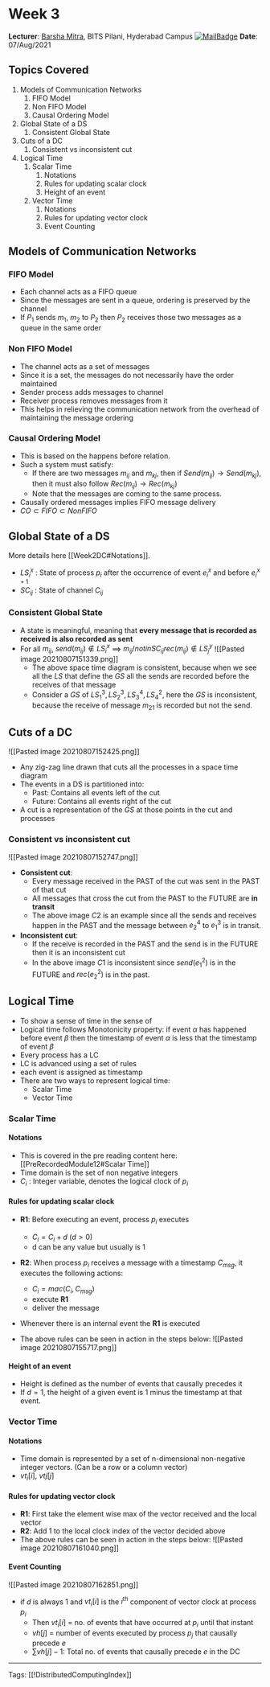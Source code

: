 # Week 3

**Lecturer**: [Barsha Mitra](http://a.impartus.com/#/profile/1985732), BITS Pilani, Hyderabad Campus
[![MailBadge](https://img.shields.io/badge/-barsha.mitra@hyderabad.bits--pilani.ac.in-EA4335?style=for-the-badge&logo=gmail&logoColor=white)](mailto:barsha.mitra@hyderabad.bits-pilani.ac.in)
**Date**: 07/Aug/2021

## Topics Covered
1. Models of Communication Networks
	1. FIFO Model
	2. Non FIFO Model
	3. Causal Ordering Model
2. Global State of a DS
	1. Consistent Global State
3. Cuts of a DC
	1. Consistent vs inconsistent cut
4. Logical Time
	1. Scalar Time
		1. Notations
		2. Rules for updating scalar clock
		3. Height of an event
	2. Vector Time
		1. Notations
		2. Rules for updating vector clock
		3. Event Counting


## Models of Communication Networks
### FIFO Model
- Each channel acts as a FIFO queue
- Since the messages are sent in a queue, ordering is preserved by the channel
- If $P_1$ sends $m_1$, $m_2$ to $P_2$ then $P_2$ receives those two messages as a queue in the same order

### Non FIFO Model
- The channel acts as a set of messages
- Since it is a set, the messages do not necessarily have the order maintained
- Sender process adds messages to channel
- Receiver process removes messages from it
- This helps in relieving the communication network from the overhead of maintaining the message ordering

### Causal Ordering Model
- This is based on the happens before relation.
- Such a system must satisfy:
	- If there are two messages $m_{ij}$ and $m_{kj}$, then if $Send(m_{ij}) \rightarrow Send(m_{kj})$, then it must also follow $Rec(m_{ij}) \rightarrow Rec(m_{kj})$
	- Note that the messages are coming to the same process.
- Causally ordered messages implies FIFO message delivery
- $CO \subset FIFO \subset Non FIFO$

## Global State of a DS
More details here [[Week2DC#Notations]]. 
- $LS_i^x$ : State of process $p_i$ after the occurrence of event $e_i^x$ and before $e_i^{x+1}$
- $SC_{ij}$ : State of channel $C_{ij}$

### Consistent Global State
- A state is meaningful, meaning that **every message that is recorded as received is also recorded as sent**
- For all $m_{ij}$, $send(m_{ij}) \notin LS_i^x$ $\implies$ $m_{ij} /notin SC_{ij} rec(m_{ij}) \notin LS_j^y$
	![[Pasted image 20210807151339.png]]
	- The above space time diagram is consistent, because when we see all the $LS$ that define the $GS$ all the sends are recorded before the receives of that message
	- Consider a $GS$ of $LS_1^3, LS_2^3, LS_3^4, LS_4^2$, here the $GS$ is inconsistent, because the receive of message $m_{21}$ is recorded but not the send.

## Cuts of a DC
![[Pasted image 20210807152425.png]]
- Any zig-zag line drawn that cuts all the processes in a space time diagram
- The events in a DS is partitioned into:
	- Past: Contains all events left of the cut
	- Future: Contains all events right of the cut
- A cut is a representation of the $GS$ at those points in the cut and processes

### Consistent vs inconsistent cut
![[Pasted image 20210807152747.png]]
- **Consistent cut**: 
	- Every message received in the PAST of the cut was sent in the PAST of that cut
	- All messages that cross the cut from the PAST to the FUTURE are **in transit**
	- The above image $C2$ is an example since all the sends and receives happen in the PAST and the message between $e_2^4$ to $e_1^3$ is in transit.
- **Inconsistent cut**: 
	- If the receive is recorded in the PAST and the send is in the FUTURE then it is an inconsistent cut
	- In the above image $C1$ is inconsistent since $send(e_1^2)$ is in the FUTURE and $rec(e_2^2)$ is in the past.

## Logical Time
- To show a sense of time in the sense of 
- Logical time follows Monotonicity property: if event $\alpha$ has happened before event $\beta$ then the timestamp of event $\alpha$ is less that the timestamp of event $\beta$
- Every process has a LC
- LC is advanced using a set of rules
- each event is assigned as timestamp
- There are two ways to represent logical time:
	- Scalar Time
	- Vector Time

### Scalar Time
#### Notations
- This is covered in the pre reading content here: [[PreRecordedModule12#Scalar Time]]
- Time domain is the set of non negative integers
- $C_i$ : Integer variable, denotes the logical clock of $p_i$

#### Rules for updating scalar clock
- **R1**: Before executing an event, process $p_i$ executes
	-  $C_i = C_i + d\ (d \gt 0)$
	-  d can be any value but usually is 1

- **R2**: When process $p_i$ receives a message with a timestamp $C_{msg}$, it executes the following actions:
	- $C_i = mac(C_i, C_{msg})$
	- execute **R1**
	- deliver the message
- Whenever there is an internal event the **R1** is executed
- The above rules can be seen in action in the steps below:
![[Pasted image 20210807155717.png]]

#### Height of an event
- Height is defined as the number of events that causally precedes it
- If $d = 1$, the height of a given event is 1 minus the timestamp at that event. 

### Vector Time
#### Notations
- Time domain is represented by a set of n-dimensional non-negative integer vectors. (Can be a row or a column vector)
- $vt_i[i]$, $vtj[j]$

#### Rules for updating vector clock
- **R1**: First take the element wise max of the vector received and the local vector
- **R2**: Add 1 to the local clock index of the vector decided above
- The above rules can be seen in action in the steps below:
![[Pasted image 20210807161040.png]]

#### Event Counting
![[Pasted image 20210807162851.png]]
- if $d$ is always $1$ and $vt_i[i]$ is the $i^{th}$ component of vector clock at process $p_i$
	- Then $vt_i[i]$ = no. of events that have occurred at  $p_i$ until that instant
	- $vh[j]$ = number of events executed by process $p_j$ that causally precede $e$
	- $\sum vh[j] - 1$: Total no. of events that causally precede $e$ in the DC

---
Tags: [[!DistributedComputingIndex]]